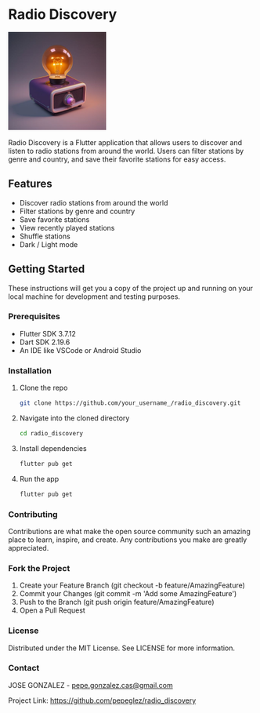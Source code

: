 # Radio Discovery

<img src="./assets/images/app_icon.png" width="200" height="200">

Radio Discovery is a Flutter application that allows users to discover and listen to radio stations from around the world. Users can filter stations by genre and country, and save their favorite stations for easy access.

## Features

- Discover radio stations from around the world
- Filter stations by genre and country
- Save favorite stations
- View recently played stations
- Shuffle stations
- Dark / Light mode

## Getting Started

These instructions will get you a copy of the project up and running on your local machine for development and testing purposes.

### Prerequisites

- Flutter SDK 3.7.12
- Dart SDK 2.19.6
- An IDE like VSCode or Android Studio

### Installation

1. Clone the repo
   ```sh
   git clone https://github.com/your_username_/radio_discovery.git
2. Navigate into the cloned directory
   ```sh
   cd radio_discovery
3. Install dependencies
   ```sh
   flutter pub get
5. Run the app
   ```sh
   flutter pub get

### Contributing
Contributions are what make the open source community such an amazing place to learn, inspire, and create. Any contributions you make are greatly appreciated.

### Fork the Project
1. Create your Feature Branch (git checkout -b feature/AmazingFeature)
2. Commit your Changes (git commit -m 'Add some AmazingFeature')
3. Push to the Branch (git push origin feature/AmazingFeature)
4. Open a Pull Request

### License
Distributed under the MIT License. See LICENSE for more information.

### Contact
JOSE GONZALEZ - pepe.gonzalez.cas@gmail.com

Project Link: https://github.com/pepeglez/radio_discovery


